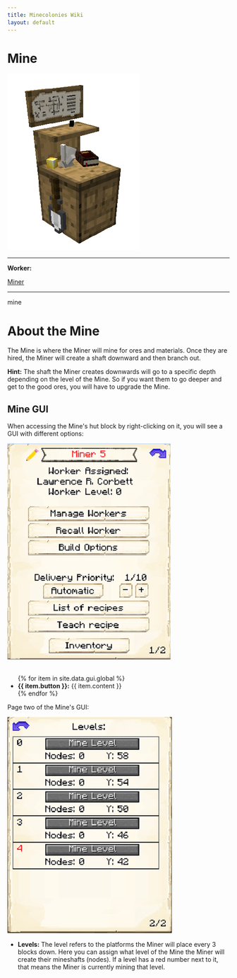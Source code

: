 ```yaml
---
title: Minecolonies Wiki
layout: default
---
```

# Mine

<div class="infobox box text-center">
    <img src="../../assets/images/buildings/mine.png" alt="Mine's Hut" />
    <hr />
    <div class="row section-text text-left">
        <div class="col">
        <p><strong>Worker:</strong></p>
        </div>
        <div class="col">
        <p><a href="../workers/miner">Miner</a></p>
        </div>
    </div>
    <hr />
    <recipe>mine</recipe>
</div>

# About the Mine

The Mine is where the Miner will mine for ores and materials. Once they are hired, the Miner will create a shaft downward and then branch out.

**Hint:** The shaft the Miner creates downwards will go to a specific depth depending on the level of the Mine. So if you want them to go deeper and get to the good ores, you will have to upgrade the Mine.

## Mine GUI

When accessing the Mine's hut block by right-clicking on it, you will see a GUI with different options:  

<div class="row">
  <div class="col-sm-12 col-md">
    <img src="../../assets/images/gui/minegui1.png" class="img-fluid mx-auto" alt="Miner GUI">
  </div>
  <div class="col-sm-12 col-md">
    <br>
    <ul>
      {% for item in site.data.gui.global %}
        <li><strong>{{ item.button }}:</strong> {{ item.content }}</li>
      {% endfor %}
    </ul>
  </div>
</div>  

Page two of the Mine's GUI:  

<div class="row">
  <div class="col-sm-12 col-md">
    <img src="../../assets/images/gui/minegui2.png" class="img-fluid mx-auto" alt="Miner GUI 2">
  </div>
  <div class="col-sm-12 col-md">
    <ul>
      <li><strong>Levels:</strong> The level refers to the platforms the Miner will place every 3 blocks down. Here you can assign what level of the Mine the Miner will create their mineshafts (nodes). If a level has a red number next to it, that means the Miner is currently mining that level.</li><br>
    </ul>
  </div>
</div>  
  
  <br>
